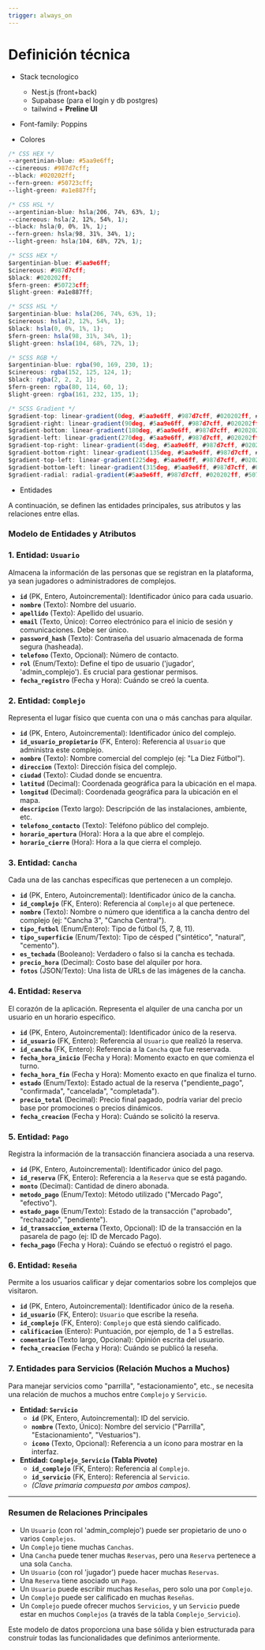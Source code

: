 ```yaml
---
trigger: always_on
---
```


# Definición técnica

- Stack tecnologico
    - Nest.js (front+back)
    - Supabase (para el login y db postgres)
    - tailwind + **Preline UI**

- Font-family: Poppins
- Colores

```css
/* CSS HEX */
--argentinian-blue: #5aa9e6ff;
--cinereous: #987d7cff;
--black: #020202ff;
--fern-green: #50723cff;
--light-green: #a1e887ff;
```

```css
/* CSS HSL */
--argentinian-blue: hsla(206, 74%, 63%, 1);
--cinereous: hsla(2, 12%, 54%, 1);
--black: hsla(0, 0%, 1%, 1);
--fern-green: hsla(98, 31%, 34%, 1);
--light-green: hsla(104, 68%, 72%, 1);
```

```jsx
/* SCSS HEX */
$argentinian-blue: #5aa9e6ff;
$cinereous: #987d7cff;
$black: #020202ff;
$fern-green: #50723cff;
$light-green: #a1e887ff;
```

```jsx
/* SCSS HSL */
$argentinian-blue: hsla(206, 74%, 63%, 1);
$cinereous: hsla(2, 12%, 54%, 1);
$black: hsla(0, 0%, 1%, 1);
$fern-green: hsla(98, 31%, 34%, 1);
$light-green: hsla(104, 68%, 72%, 1);
```

```jsx
/* SCSS RGB */
$argentinian-blue: rgba(90, 169, 230, 1);
$cinereous: rgba(152, 125, 124, 1);
$black: rgba(2, 2, 2, 1);
$fern-green: rgba(80, 114, 60, 1);
$light-green: rgba(161, 232, 135, 1);
```

```jsx
/* SCSS Gradient */
$gradient-top: linear-gradient(0deg, #5aa9e6ff, #987d7cff, #020202ff, #50723cff, #a1e887ff);
$gradient-right: linear-gradient(90deg, #5aa9e6ff, #987d7cff, #020202ff, #50723cff, #a1e887ff);
$gradient-bottom: linear-gradient(180deg, #5aa9e6ff, #987d7cff, #020202ff, #50723cff, #a1e887ff);
$gradient-left: linear-gradient(270deg, #5aa9e6ff, #987d7cff, #020202ff, #50723cff, #a1e887ff);
$gradient-top-right: linear-gradient(45deg, #5aa9e6ff, #987d7cff, #020202ff, #50723cff, #a1e887ff);
$gradient-bottom-right: linear-gradient(135deg, #5aa9e6ff, #987d7cff, #020202ff, #50723cff, #a1e887ff);
$gradient-top-left: linear-gradient(225deg, #5aa9e6ff, #987d7cff, #020202ff, #50723cff, #a1e887ff);
$gradient-bottom-left: linear-gradient(315deg, #5aa9e6ff, #987d7cff, #020202ff, #50723cff, #a1e887ff);
$gradient-radial: radial-gradient(#5aa9e6ff, #987d7cff, #020202ff, #50723cff, #a1e887ff);
```

- Entidades

A continuación, se definen las entidades principales, sus atributos y las relaciones entre ellas.


### Modelo de Entidades y Atributos

### 1. Entidad: `Usuario`

Almacena la información de las personas que se registran en la plataforma, ya sean jugadores o administradores de complejos.

- **`id`** (PK, Entero, Autoincremental): Identificador único para cada usuario.
- **`nombre`** (Texto): Nombre del usuario.
- **`apellido`** (Texto): Apellido del usuario.
- **`email`** (Texto, Único): Correo electrónico para el inicio de sesión y comunicaciones. Debe ser único.
- **`password_hash`** (Texto): Contraseña del usuario almacenada de forma segura (hasheada).
- **`telefono`** (Texto, Opcional): Número de contacto.
- **`rol`** (Enum/Texto): Define el tipo de usuario ('jugador', 'admin_complejo'). Es crucial para gestionar permisos.
- **`fecha_registro`** (Fecha y Hora): Cuándo se creó la cuenta.

### 2. Entidad: `Complejo`

Representa el lugar físico que cuenta con una o más canchas para alquilar.

- **`id`** (PK, Entero, Autoincremental): Identificador único del complejo.
- **`id_usuario_propietario`** (FK, Entero): Referencia al `Usuario` que administra este complejo.
- **`nombre`** (Texto): Nombre comercial del complejo (ej: "La Diez Fútbol").
- **`direccion`** (Texto): Dirección física del complejo.
- **`ciudad`** (Texto): Ciudad donde se encuentra.
- **`latitud`** (Decimal): Coordenada geográfica para la ubicación en el mapa.
- **`longitud`** (Decimal): Coordenada geográfica para la ubicación en el mapa.
- **`descripcion`** (Texto largo): Descripción de las instalaciones, ambiente, etc.
- **`telefono_contacto`** (Texto): Teléfono público del complejo.
- **`horario_apertura`** (Hora): Hora a la que abre el complejo.
- **`horario_cierre`** (Hora): Hora a la que cierra el complejo.

### 3. Entidad: `Cancha`

Cada una de las canchas específicas que pertenecen a un complejo.

- **`id`** (PK, Entero, Autoincremental): Identificador único de la cancha.
- **`id_complejo`** (FK, Entero): Referencia al `Complejo` al que pertenece.
- **`nombre`** (Texto): Nombre o número que identifica a la cancha dentro del complejo (ej: "Cancha 3", "Cancha Central").
- **`tipo_futbol`** (Enum/Entero): Tipo de fútbol (5, 7, 8, 11).
- **`tipo_superficie`** (Enum/Texto): Tipo de césped ("sintético", "natural", "cemento").
- **`es_techada`** (Booleano): Verdadero o falso si la cancha es techada.
- **`precio_hora`** (Decimal): Costo base del alquiler por hora.
- **`fotos`** (JSON/Texto): Una lista de URLs de las imágenes de la cancha.

### 4. Entidad: `Reserva`

El corazón de la aplicación. Representa el alquiler de una cancha por un usuario en un horario específico.

- **`id`** (PK, Entero, Autoincremental): Identificador único de la reserva.
- **`id_usuario`** (FK, Entero): Referencia al `Usuario` que realizó la reserva.
- **`id_cancha`** (FK, Entero): Referencia a la `Cancha` que fue reservada.
- **`fecha_hora_inicio`** (Fecha y Hora): Momento exacto en que comienza el turno.
- **`fecha_hora_fin`** (Fecha y Hora): Momento exacto en que finaliza el turno.
- **`estado`** (Enum/Texto): Estado actual de la reserva ("pendiente_pago", "confirmada", "cancelada", "completada").
- **`precio_total`** (Decimal): Precio final pagado, podría variar del precio base por promociones o precios dinámicos.
- **`fecha_creacion`** (Fecha y Hora): Cuándo se solicitó la reserva.

### 5. Entidad: `Pago`

Registra la información de la transacción financiera asociada a una reserva.

- **`id`** (PK, Entero, Autoincremental): Identificador único del pago.
- **`id_reserva`** (FK, Entero): Referencia a la `Reserva` que se está pagando.
- **`monto`** (Decimal): Cantidad de dinero abonada.
- **`metodo_pago`** (Enum/Texto): Método utilizado ("Mercado Pago", "efectivo").
- **`estado_pago`** (Enum/Texto): Estado de la transacción ("aprobado", "rechazado", "pendiente").
- **`id_transaccion_externa`** (Texto, Opcional): ID de la transacción en la pasarela de pago (ej: ID de Mercado Pago).
- **`fecha_pago`** (Fecha y Hora): Cuándo se efectuó o registró el pago.

### 6. Entidad: `Reseña`

Permite a los usuarios calificar y dejar comentarios sobre los complejos que visitaron.

- **`id`** (PK, Entero, Autoincremental): Identificador único de la reseña.
- **`id_usuario`** (FK, Entero): `Usuario` que escribe la reseña.
- **`id_complejo`** (FK, Entero): `Complejo` que está siendo calificado.
- **`calificacion`** (Entero): Puntuación, por ejemplo, de 1 a 5 estrellas.
- **`comentario`** (Texto largo, Opcional): Opinión escrita del usuario.
- **`fecha_creacion`** (Fecha y Hora): Cuándo se publicó la reseña.

### 7. Entidades para Servicios (Relación Muchos a Muchos)

Para manejar servicios como "parrilla", "estacionamiento", etc., se necesita una relación de muchos a muchos entre `Complejo` y `Servicio`.

- **Entidad: `Servicio`**
    - **`id`** (PK, Entero, Autoincremental): ID del servicio.
    - **`nombre`** (Texto, Único): Nombre del servicio ("Parrilla", "Estacionamiento", "Vestuarios").
    - **`icono`** (Texto, Opcional): Referencia a un ícono para mostrar en la interfaz.
- **Entidad: `Complejo_Servicio` (Tabla Pivote)**
    - **`id_complejo`** (FK, Entero): Referencia al `Complejo`.
    - **`id_servicio`** (FK, Entero): Referencia al `Servicio`.
    - *(Clave primaria compuesta por ambos campos)*.

---

### Resumen de Relaciones Principales

- Un `Usuario` (con rol 'admin_complejo') puede ser propietario de uno o varios `Complejos`.
- Un `Complejo` tiene muchas `Canchas`.
- Una `Cancha` puede tener muchas `Reservas`, pero una `Reserva` pertenece a una sola `Cancha`.
- Un `Usuario` (con rol 'jugador') puede hacer muchas `Reservas`.
- Una `Reserva` tiene asociado un `Pago`.
- Un `Usuario` puede escribir muchas `Reseñas`, pero solo una por `Complejo`.
- Un `Complejo` puede ser calificado en muchas `Reseñas`.
- Un `Complejo` puede ofrecer muchos `Servicios`, y un `Servicio` puede estar en muchos `Complejos` (a través de la tabla `Complejo_Servicio`).

Este modelo de datos proporciona una base sólida y bien estructurada para construir todas las funcionalidades que definimos anteriormente.